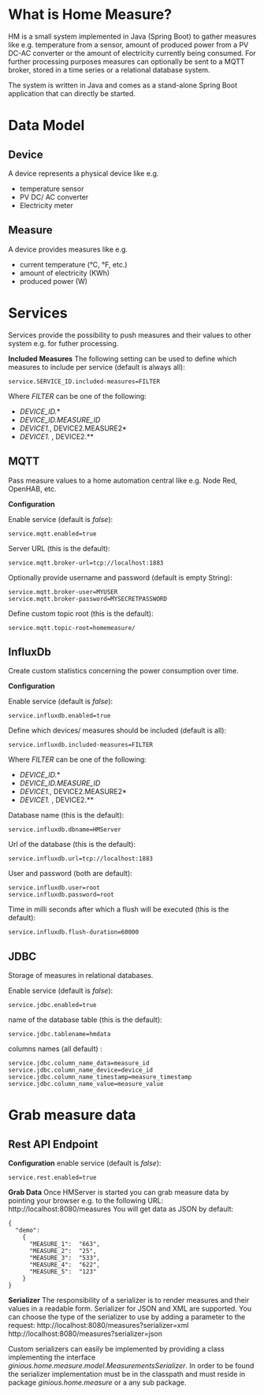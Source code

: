 

# What is Home Measure?

HM is a small system implemented in Java (Spring Boot) to gather measures like e.g. temperature from a sensor, amount of produced power from a PV DC-AC converter or the amount of electricity currently being consumed.
For further processing purposes measures can optionally be sent to a MQTT broker, stored in a time series or a relational database system. 

The system is written in Java and comes as a stand-alone Spring Boot application that can directly be started.

# Data Model

## Device

A device represents a physical device like e.g. 

 - temperature sensor
 - PV DC/ AC converter
 - Electricity meter

## Measure

A device provides measures like e.g.

 - current temperature (°C, °F, etc.)
 - amount of electricity (KWh)
 - produced power (W)

# Services
Services provide the possibility to push measures and their values to other system e.g. for futher processing.

**Included Measures**
The following setting can be used to define which measures to include per service (default is always all):

    service.SERVICE_ID.included-measures=FILTER
Where *FILTER* can be one of the following:

 - *DEVICE_ID.**
 - *DEVICE_ID.MEASURE_ID*
 - *DEVICE1.*, DEVICE2.MEASURE2*
 - *DEVICE1.* , DEVICE2.**

## MQTT
Pass measure values to a home automation central like e.g.  Node Red, OpenHAB, etc.

**Configuration**

Enable service (default is *false*):

    service.mqtt.enabled=true
Server URL (this is the default):

    service.mqtt.broker-url=tcp://localhost:1883

Optionally provide username and password (default is empty String):

    service.mqtt.broker-user=MYUSER
    service.mqtt.broker-password=MYSECRETPASSWORD

Define custom topic root (this is the default):

    service.mqtt.topic-root=homemeasure/

## InfluxDb
Create custom statistics concerning the power consumption over time.

**Configuration**

Enable service (default is *false*):

    service.influxdb.enabled=true
    
Define which devices/ measures should be included (default is all):

    service.influxdb.included-measures=FILTER
Where *FILTER* can be one of the following:

 - *DEVICE_ID.**
 - *DEVICE_ID.MEASURE_ID*
 - *DEVICE1.*, DEVICE2.MEASURE2*
 - *DEVICE1.* , DEVICE2.**

Database name (this is the default):

    service.influxdb.dbname=HMServer
Url of the database (this is the default):

    service.influxdb.url=tcp://localhost:1883
User and password (both are default):

    service.influxdb.user=root
    service.influxdb.password=root
Time in milli seconds after which a flush will be executed (this is the default):

    service.influxdb.flush-duration=60000

## JDBC
Storage of measures in relational databases. 

Enable service (default is *false*):

    service.jdbc.enabled=true

name of the database table (this is the default):

    service.jdbc.tablename=hmdata
columns names (all default) :

    service.jdbc.column_name_data=measure_id
    service.jdbc.column_name_device=device_id
    service.jdbc.column_name_timestamp=measure_timestamp
    service.jdbc.column_name_value=measure_value
    
# Grab measure data

## Rest API Endpoint
**Configuration**
enable service (default is *false*):

    service.rest.enabled=true

**Grab Data**
Once HMServer is started you can grab measure data by pointing your browser e.g. to the following URL:
http://localhost:8080/measures
You will get data as JSON by default:

    {
      "demo":
        {
          "MEASURE_1":	"663",
          "MEASURE_2":	"25",
          "MEASURE_3":	"533",
          "MEASURE_4":	"622",
          "MEASURE_5":	"123"
        }
    }

**Serializer**
The responsibility of a serializer is to render measures and their values in a readable form.
Serializer for JSON and XML are supported.
 You can choose the type of the serializer to use by adding a parameter to the request:
http://localhost:8080/measures?serializer=xml
http://localhost:8080/measures?serializer=json

Custom serializers can easily be implemented by providing a class implementing the interface *ginious.home.measure.model.MeasurementsSerializer*. In order to be found the serializer implementation must be  in the classpath and must reside in package *ginious.home.measure* or  a any sub package.

 
